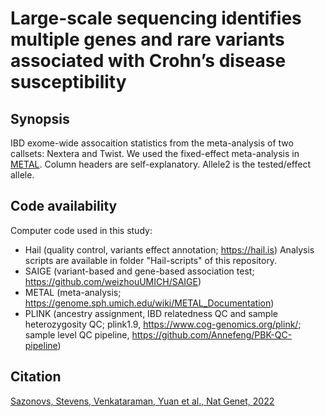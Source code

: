 # Large-scale sequencing identifies multiple genes and rare variants associated with Crohn’s disease susceptibility

## Synopsis
IBD exome-wide assocaition statistics from the meta-analysis of two callsets: Nextera and Twist. We used the fixed-effect meta-analysis in [METAL](https://www.ncbi.nlm.nih.gov/pmc/articles/PMC2922887/). Column headers are self-explanatory. Allele2 is the tested/effect allele. 

## Code availability
Computer code used in this study:
- Hail (quality control, variants effect annotation; https://hail.is) Analysis scripts are available in folder "Hail-scripts" of this repository.
- SAIGE (variant-based and gene-based association test; https://github.com/weizhouUMICH/SAIGE)
- METAL (meta-analysis; https://genome.sph.umich.edu/wiki/METAL_Documentation)
- PLINK (ancestry assignment, IBD relatedness QC and sample heterozygosity QC; plink1.9, https://www.cog-genomics.org/plink/; sample level QC pipeline, https://github.com/Annefeng/PBK-QC-pipeline)

## Citation
[Sazonovs, Stevens, Venkataraman, Yuan et al., Nat Genet, 2022](https://doi.org/10.1038/s41588-022-01156-2)
